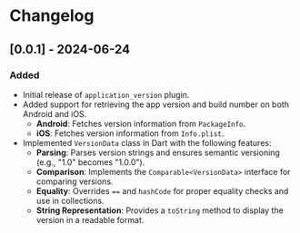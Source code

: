 # Changelog

## [0.0.1] - 2024-06-24

### Added
- Initial release of `application_version` plugin.
- Added support for retrieving the app version and build number on both Android and iOS.
  - **Android**: Fetches version information from `PackageInfo`.
  - **iOS**: Fetches version information from `Info.plist`.
- Implemented `VersionData` class in Dart with the following features:
  - **Parsing**: Parses version strings and ensures semantic versioning (e.g., "1.0" becomes "1.0.0").
  - **Comparison**: Implements the `Comparable<VersionData>` interface for comparing versions.
  - **Equality**: Overrides `==` and `hashCode` for proper equality checks and use in collections.
  - **String Representation**: Provides a `toString` method to display the version in a readable format.
